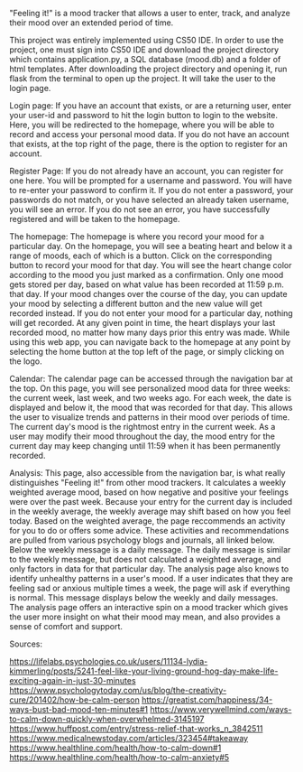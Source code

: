"Feeling it!" is a mood tracker that allows a user to enter, track, and analyze their mood over an extended period of time.

This project was entirely implemented using CS50 IDE. In order to use the project, one must sign into CS50 IDE and download the project directory which contains application.py, a SQL database (mood.db) and a folder of html templates.
After downloading the project directory and opening it, run flask from the terminal to open up the project.
It will take the user to the login page.

Login page:
If you have an account that exists, or are a returning user, enter your user-id and password to hit the login button to login to the website.
Here, you will be redirected to the homepage, where you will be able to record and access your personal mood data.
If you do not have an account that exists, at the top right of the page, there is the option to register for an account.

Register Page:
If you do not already have an account, you can register for one here. You will be prompted for a username and password. You will have to re-enter your password to confirm it.
If you do not enter a password, your passwords do not match, or you have selected an already taken username, you will see an error.
If you do not see an error, you have successfully registered and will be taken to the homepage.

The homepage:
The homepage is where you record your mood for a particular day.
On the homepage, you will see a beating heart and below it a range of moods, each of which is a button. Click on the corresponding button to record your mood for that day.
You will see the heart change color according to the mood you just marked as a confirmation. Only one mood gets stored per day, based on what value has been recorded at 11:59 p.m. that day.
If your mood changes over the course of the day, you can update your mood by selecting a different button and the new value will get recorded instead.
If you do not enter your mood for a particular day, nothing will get recorded. At any given point in time, the heart displays your last recorded mood, no matter how many days prior this entry was made.
While using this web app, you can navigate back to the homepage at any point by selecting the home button at the top left of the page, or simply clicking on the logo.

Calendar:
The calendar page can be accessed through the navigation bar at the top. On this page, you will see personalized mood data for three weeks: the current week, last week, and two weeks ago.
For each week, the date is displayed and below it, the mood that was recorded for that day. This allows the user to visualize trends and patterns in their mood over periods of time.
The current day's mood is the rightmost entry in the current week. As a user may modify their mood throughout the day, the mood entry for the current day may keep changing until 11:59 when it has been permanently recorded.

Analysis:
This page, also accessible from the navigation bar, is what really distinguishes "Feeling it!" from other mood trackers.
It calculates a weekly weighted average mood, based on how negative and positive your feelings were over the past week. Because your entry for the current day is included in the weekly average, the weekly average may shift based on how you feel today.
Based on the weighted average, the page reccommends an activity for you to do or offers some advice. These activities and recommendations are pulled from various psychology blogs and journals, all linked below.
Below the weekly message is a daily message. The daily message is similar to the weekly message, but does not calculated a weighted average, and only factors in data for that particular day.
The analysis page also knows to identify unhealthy patterns in a user's mood. If a user indicates that they are feeling sad or anxious multiple times a week, the page will ask if everything is normal. This message displays below the weekly and daily messages.
The analysis page offers an interactive spin on a mood tracker which gives the user more insight on what their mood may mean, and also provides a sense of comfort and support.


Sources:

https://lifelabs.psychologies.co.uk/users/11134-lydia-kimmerling/posts/5241-feel-like-your-living-ground-hog-day-make-life-exciting-again-in-just-30-minutes
https://www.psychologytoday.com/us/blog/the-creativity-cure/201402/how-be-calm-person
https://greatist.com/happiness/34-ways-bust-bad-mood-ten-minutes#1
https://www.verywellmind.com/ways-to-calm-down-quickly-when-overwhelmed-3145197
https://www.huffpost.com/entry/stress-relief-that-works_n_3842511
https://www.medicalnewstoday.com/articles/323454#takeaway
https://www.healthline.com/health/how-to-calm-down#1
https://www.healthline.com/health/how-to-calm-anxiety#5


